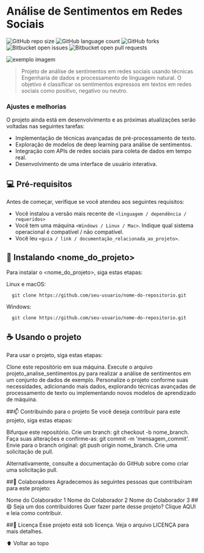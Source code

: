 # Análise de Sentimentos em Redes Sociais

<!---Esses são exemplos. Veja https://shields.io para outras pessoas ou para personalizar este conjunto de escudos. Você pode querer incluir dependências, status do projeto e informações de licença aqui--->

![GitHub repo size](https://img.shields.io/github/repo-size/iuricode/README-template?style=for-the-badge)
![GitHub language count](https://img.shields.io/github/languages/count/iuricode/README-template?style=for-the-badge)
![GitHub forks](https://img.shields.io/github/forks/iuricode/README-template?style=for-the-badge)
![Bitbucket open issues](https://img.shields.io/bitbucket/issues/iuricode/README-template?style=for-the-badge)
![Bitbucket open pull requests](https://img.shields.io/bitbucket/pr-raw/iuricode/README-template?style=for-the-badge)

<img src="https://i0.wp.com/dadosaocubo.com/wp-content/uploads/2020/07/pipeline_ds.png?fit=1024%2C585&ssl=1" alt="exemplo imagem">

> Projeto de análise de sentimentos em redes sociais usando técnicas Engenharia de dados e processamento de linguagem natural. O objetivo é classificar os sentimentos expressos em textos em redes sociais como positivo, negativo ou neutro.

### Ajustes e melhorias

O projeto ainda está em desenvolvimento e as próximas atualizações serão voltadas nas seguintes tarefas:

- Implementação de técnicas avançadas de pré-processamento de texto.
- Exploração de modelos de deep learning para análise de sentimentos.
- Integração com APIs de redes sociais para coleta de dados em tempo real.
- Desenvolvimento de uma interface de usuário interativa.

## 💻 Pré-requisitos

Antes de começar, verifique se você atendeu aos seguintes requisitos:
<!---Estes são apenas requisitos de exemplo. Adicionar, duplicar ou remover conforme necessário--->
* Você instalou a versão mais recente de `<linguagem / dependência / requeridos>`
* Você tem uma máquina `<Windows / Linux / Mac>`. Indique qual sistema operacional é compatível / não compatível.
* Você leu `<guia / link / documentação_relacionada_ao_projeto>`.

## 🚀 Instalando <nome_do_projeto>

Para instalar o <nome_do_projeto>, siga estas etapas:

Linux e macOS:
```
  git clone https://github.com/seu-usuario/nome-do-repositorio.git
```

Windows:
```
  git clone https://github.com/seu-usuario/nome-do-repositorio.git
```

## ☕ Usando o projeto

Para usar o projeto, siga estas etapas:

Clone este repositório em sua máquina.
Execute o arquivo projeto_analise_sentimentos.py para realizar a análise de sentimentos em um conjunto de dados de exemplo.
Personalize o projeto conforme suas necessidades, adicionando mais dados, explorando técnicas avançadas de processamento de texto ou implementando novos modelos de aprendizado de máquina.

##📫 Contribuindo para o projeto
Se você deseja contribuir para este projeto, siga estas etapas:

Bifurque este repositório.
Crie um branch: git checkout -b nome_branch.
Faça suas alterações e confirme-as: git commit -m 'mensagem_commit'.
Envie para o branch original: git push origin nome_branch.
Crie uma solicitação de pull.

Alternativamente, consulte a documentação do GitHub sobre como criar uma solicitação pull.

##🤝 Colaboradores
Agradecemos às seguintes pessoas que contribuíram para este projeto:

Nome do Colaborador 1
Nome do Colaborador 2
Nome do Colaborador 3
##😄 Seja um dos contribuidores
Quer fazer parte desse projeto? Clique AQUI e leia como contribuir.

##📝 Licença
Esse projeto está sob licença. Veja o arquivo LICENÇA para mais detalhes.

⬆ Voltar ao topo

